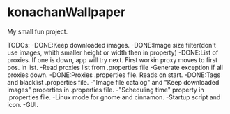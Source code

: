 # konachanWallpaper
My small fun project.

TODOs:
-DONE:Keep downloaded images.
-DONE:Image size filter(don't use images, whith smaller height or width then in property)
-DONE:List of proxies. If one is down, app will try next. First workin proxy moves to first pos. in list. 
-Read proxies list from .properties file
-Generate exception if all proxies down.
-DONE:Proxies .properties file. Reads on start.
-DONE:Tags and blacklist .properties file.
-"Image file catalog" and "Keep downloaded images" properties in .properties file. 
-"Scheduling time" property in .properties file.
-Linux mode for gnome and cinnamon.
-Startup script and icon.
-GUI.
